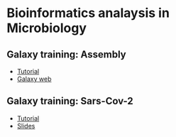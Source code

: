 # Bioinformatics analaysis in Microbiology

## Galaxy training: Assembly
- [Tutorial](http://galaxyproject.github.io/training-material/topics/assembly/tutorials/general-introduction/tutorial.html)
- [Galaxy web](https://usegalaxy.eu/)

## Galaxy training: Sars-Cov-2
- [Tutorial](https://github.com/BU-ISCIII/virology_training/blob/main/Galaxy/exercises/SARS-CoV-2_trainig.md)
- [Slides](https://github.com/BU-ISCIII/virology_training/blob/main/Galaxy/slides/bioinfo_analysis_sars-cov-2.pdf)
